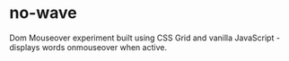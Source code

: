 # no-wave

Dom Mouseover experiment built using CSS Grid and vanilla JavaScript - displays words onmouseover when active.
